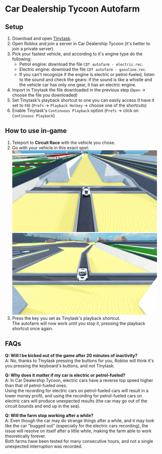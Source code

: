 # Car Dealership Tycoon Autofarm
## Setup
1. Download and open [Tinytask](https://tinytask.net/).
2. Open Roblox and join a server in Car Dealership Tycoon (it's better to join a private server).
3. Pick your fastest vehicle, and according to it's engine type do the following:
    - Petrol engine: download the file `CDT autofarm - electric.rec`.
    - Electric engine: download the file `CDT autofarm - gasoline.rec`.
    - If you can't recognize if the engine is electric or petrol-fueled, listen to the sound and check the gears: if the sound is like a whistle and the vehicle car has only one gear, it has an electric engine.
4. Import in Tinytask the file downloaded in the previous step (`Open` -> choose the file you downloaded)
5. Set Tinytask's playback shortcut to one you can easily access (I have it set to `F8`) (`Prefs` -> `Playback Hotkey` -> choose one of the shortcuts)
6. Enable Tinytask's `Continuous Playback` option (`Prefs` -> click on `Continuous Playback`)

## How to use in-game
1. Teleport to **Circuit Race** with the vehicle you chose.
2. Go with your vehicle in this exact spot:
![front view](res\parking_front.png)
![back view](res\parking_back.png)
3. Press the key you set as Tinytask's playback shortcut.\
The autofarm will now work until you stop it, pressing the playback shortcut once again.

## FAQs
**Q: Will I be kicked out of the game after 20 minutes of inactivity?**\
A: No, thanks to Tinytask pressing the buttons for you, Roblox will think it's you pressing the keyboard's buttons, and not Tinytask.

**Q: Why does it matter if my car is electric or petrol-fueled?**\
A: In Car Dealership Tycoon, electric cars have a reverse top speed higher than that of petrol-fueled ones.\
Using the recording for electric cars on petrol-fueled cars will result in a lower money profit, and using the recording for petrol-fueled cars on electric cars will produce unexpected results (the car may go out of the circuit bounds and end up in the sea).

**Q: Will the farm stop working after a while?**\
A: Even though the car may do strange things after a while, and it may look like the car "bugged out" (especially for the electric cars recording), the issue will resolve on itself after a little while, making the farm able to work theoretically forever.\
Both farms have been tested for many consecutive hours, and not a single unexpected interruption was recorded.